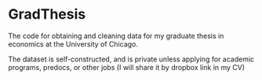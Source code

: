 # GradThesis

The code for obtaining and cleaning data for my graduate thesis in economics at the University of Chicago. 

The dataset is self-constructed, and is private unless applying for academic programs, predocs, or other jobs (I will share it by dropbox link in my CV)
